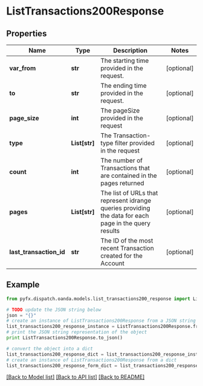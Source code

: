 # ListTransactions200Response


## Properties
Name | Type | Description | Notes
------------ | ------------- | ------------- | -------------
**var_from** | **str** | The starting time provided in the request. | [optional] 
**to** | **str** | The ending time provided in the request. | [optional] 
**page_size** | **int** | The pageSize provided in the request | [optional] 
**type** | **List[str]** | The Transaction-type filter provided in the request | [optional] 
**count** | **int** | The number of Transactions that are contained in the pages returned | [optional] 
**pages** | **List[str]** | The list of URLs that represent idrange queries providing the data for each page in the query results | [optional] 
**last_transaction_id** | **str** | The ID of the most recent Transaction created for the Account | [optional] 

## Example

```python
from pyfx.dispatch.oanda.models.list_transactions200_response import ListTransactions200Response

# TODO update the JSON string below
json = "{}"
# create an instance of ListTransactions200Response from a JSON string
list_transactions200_response_instance = ListTransactions200Response.from_json(json)
# print the JSON string representation of the object
print ListTransactions200Response.to_json()

# convert the object into a dict
list_transactions200_response_dict = list_transactions200_response_instance.to_dict()
# create an instance of ListTransactions200Response from a dict
list_transactions200_response_form_dict = list_transactions200_response.from_dict(list_transactions200_response_dict)
```
[[Back to Model list]](../README.md#documentation-for-models) [[Back to API list]](../README.md#documentation-for-api-endpoints) [[Back to README]](../README.md)


